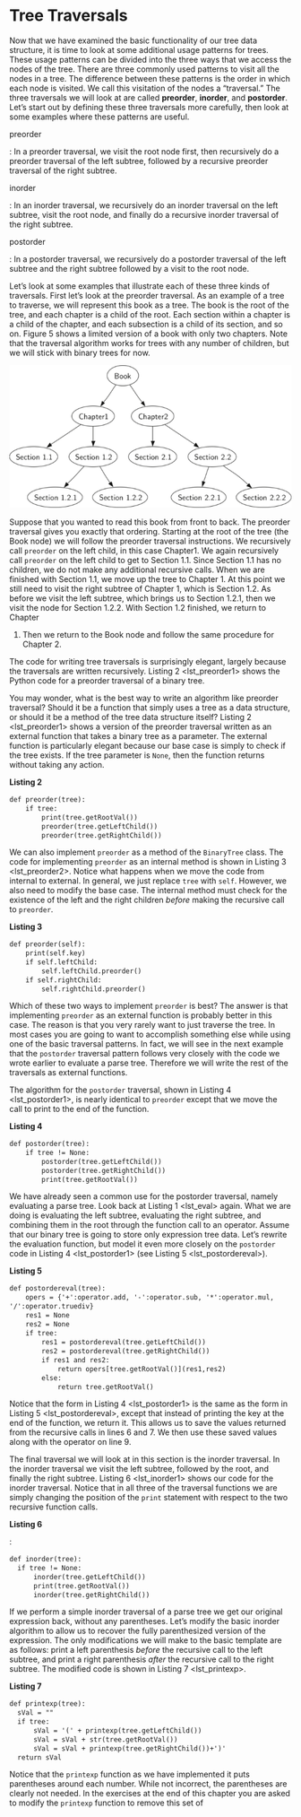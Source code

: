 Tree Traversals
===============

Now that we have examined the basic functionality of our tree data
structure, it is time to look at some additional usage patterns for
trees. These usage patterns can be divided into the three ways that we
access the nodes of the tree. There are three commonly used patterns to
visit all the nodes in a tree. The difference between these patterns is
the order in which each node is visited. We call this visitation of the
nodes a “traversal.” The three traversals we will look at are called
**preorder**, **inorder**, and **postorder**. Let’s start out by
defining these three traversals more carefully, then look at some
examples where these patterns are useful.

preorder

:   In a preorder traversal, we visit the root node first, then
    recursively do a preorder traversal of the left subtree, followed by
    a recursive preorder traversal of the right subtree.

inorder

:   In an inorder traversal, we recursively do an inorder traversal on
    the left subtree, visit the root node, and finally do a recursive
    inorder traversal of the right subtree.

postorder

:   In a postorder traversal, we recursively do a postorder traversal of
    the left subtree and the right subtree followed by a visit to the
    root node.

Let’s look at some examples that illustrate each of these three kinds of
traversals. First let’s look at the preorder traversal. As an example of
a tree to traverse, we will represent this book as a tree. The book is
the root of the tree, and each chapter is a child of the root. Each
section within a chapter is a child of the chapter, and each subsection
is a child of its section, and so on. Figure 5
shows a limited version of a book with only two chapters. Note that the
traversal algorithm works for trees with any number of children, but we
will stick with binary trees for now.

![Figure 5: Representing a Book as a Tree](figures/booktree.png)

Suppose that you wanted to read this book from front to back. The
preorder traversal gives you exactly that ordering. Starting at the root
of the tree (the Book node) we will follow the preorder traversal
instructions. We recursively call `preorder` on the left child, in this
case Chapter1. We again recursively call `preorder` on the left child to
get to Section 1.1. Since Section 1.1 has no children, we do not make
any additional recursive calls. When we are finished with Section 1.1,
we move up the tree to Chapter 1. At this point we still need to visit
the right subtree of Chapter 1, which is Section 1.2. As before we visit
the left subtree, which brings us to Section 1.2.1, then we visit the
node for Section 1.2.2. With Section 1.2 finished, we return to Chapter
1. Then we return to the Book node and follow the same procedure for
Chapter 2.

The code for writing tree traversals is surprisingly elegant, largely
because the traversals are written recursively.
Listing 2 &lt;lst\_preorder1&gt; shows the Python code for a preorder
traversal of a binary tree.

You may wonder, what is the best way to write an algorithm like preorder
traversal? Should it be a function that simply uses a tree as a data
structure, or should it be a method of the tree data structure itself?
Listing 2 &lt;lst\_preorder1&gt; shows a version of the preorder
traversal written as an external function that takes a binary tree as a
parameter. The external function is particularly elegant because our
base case is simply to check if the tree exists. If the tree parameter
is `None`, then the function returns without taking any action.

**Listing 2**

    def preorder(tree):
        if tree:
            print(tree.getRootVal())
            preorder(tree.getLeftChild())
            preorder(tree.getRightChild())

We can also implement `preorder` as a method of the `BinaryTree` class.
The code for implementing `preorder` as an internal method is shown in
Listing 3 &lt;lst\_preorder2&gt;. Notice what happens when we move the
code from internal to external. In general, we just replace `tree` with
`self`. However, we also need to modify the base case. The internal
method must check for the existence of the left and the right children
*before* making the recursive call to `preorder`.

**Listing 3**

    def preorder(self):
        print(self.key)
        if self.leftChild:
            self.leftChild.preorder()
        if self.rightChild:
            self.rightChild.preorder()

Which of these two ways to implement `preorder` is best? The answer is
that implementing `preorder` as an external function is probably better
in this case. The reason is that you very rarely want to just traverse
the tree. In most cases you are going to want to accomplish something
else while using one of the basic traversal patterns. In fact, we will
see in the next example that the `postorder` traversal pattern follows
very closely with the code we wrote earlier to evaluate a parse tree.
Therefore we will write the rest of the traversals as external
functions.

The algorithm for the `postorder` traversal, shown in
Listing 4 &lt;lst\_postorder1&gt;, is nearly identical to `preorder`
except that we move the call to print to the end of the function.

**Listing 4**

    def postorder(tree):
        if tree != None:
            postorder(tree.getLeftChild())
            postorder(tree.getRightChild())
            print(tree.getRootVal())

We have already seen a common use for the postorder traversal, namely
evaluating a parse tree. Look back at Listing 1 &lt;lst\_eval&gt; again.
What we are doing is evaluating the left subtree, evaluating the right
subtree, and combining them in the root through the function call to an
operator. Assume that our binary tree is going to store only expression
tree data. Let’s rewrite the evaluation function, but model it even more
closely on the `postorder` code in Listing 4 &lt;lst\_postorder1&gt;
(see Listing 5 &lt;lst\_postordereval&gt;).

**Listing 5**

    def postordereval(tree):
        opers = {'+':operator.add, '-':operator.sub, '*':operator.mul, '/':operator.truediv}
        res1 = None
        res2 = None
        if tree:
            res1 = postordereval(tree.getLeftChild())
            res2 = postordereval(tree.getRightChild())
            if res1 and res2:
                return opers[tree.getRootVal()](res1,res2)
            else:
                return tree.getRootVal()

Notice that the form in Listing 4 &lt;lst\_postorder1&gt; is the same as
the form in Listing 5 &lt;lst\_postordereval&gt;, except that instead of
printing the key at the end of the function, we return it. This allows
us to save the values returned from the recursive calls in lines 6 and
7. We then use these saved values along with the operator on line 9.

The final traversal we will look at in this section is the inorder
traversal. In the inorder traversal we visit the left subtree, followed
by the root, and finally the right subtree.
Listing 6 &lt;lst\_inorder1&gt; shows our code for the inorder
traversal. Notice that in all three of the traversal functions we are
simply changing the position of the `print` statement with respect to
the two recursive function calls.

**Listing 6**

:

    def inorder(tree):
      if tree != None:
          inorder(tree.getLeftChild())
          print(tree.getRootVal())
          inorder(tree.getRightChild())

If we perform a simple inorder traversal of a parse tree we get our
original expression back, without any parentheses. Let’s modify the
basic inorder algorithm to allow us to recover the fully parenthesized
version of the expression. The only modifications we will make to the
basic template are as follows: print a left parenthesis *before* the
recursive call to the left subtree, and print a right parenthesis
*after* the recursive call to the right subtree. The modified code is
shown in Listing 7 &lt;lst\_printexp&gt;.

**Listing 7**

    def printexp(tree):
      sVal = ""
      if tree:
          sVal = '(' + printexp(tree.getLeftChild())
          sVal = sVal + str(tree.getRootVal())
          sVal = sVal + printexp(tree.getRightChild())+')'
      return sVal

Notice that the `printexp` function as we have implemented it puts
parentheses around each number. While not incorrect, the parentheses are
clearly not needed. In the exercises at the end of this chapter you are
asked to modify the `printexp` function to remove this set of
